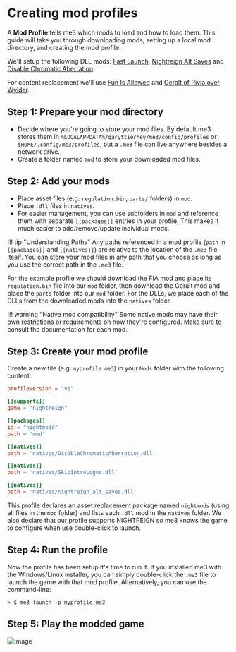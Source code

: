 # Creating mod profiles

A **Mod Profile** tells me3 which mods to load and how to load them. This guide will take you through downloading mods, setting up a local mod directory, and creating the mod profile.

We'll setup the following DLL mods: [Fast Launch](https://www.nexusmods.com/eldenringnightreign/mods/30), [Nightreign Alt Saves](https://www.nexusmods.com/eldenringnightreign/mods/4) and [Disable Chromatic Aberration](https://www.nexusmods.com/eldenringnightreign/mods/67).

For content replacement we'll use [Fun Is Allowed](https://www.nexusmods.com/eldenringnightreign/mods/49) and [Geralt of Rivia over Wylder](https://www.nexusmods.com/eldenringnightreign/mods/63).

## Step 1: Prepare your mod directory

- Decide where you're going to store your mod files. By default me3 stores them in `%LOCALAPPDATA%/garyttierney/me3/config/profiles` or `$HOME/.config/me3/profiles`, but a `.me3` file can live anywhere besides a network drive.
- Create a folder named `mod` to store your downloaded mod files.

## Step 2: Add your mods

- Place asset files (e.g. `regulation.bin`, `parts/` folders) in `mod`.
- Place `.dll` files in `natives`.
- For easier management, you can use subfolders in `mod` and reference them with separate `[[packages]]` entries in your profile. This makes it much easier to add/remove/update individual mods.

!!! tip "Understanding Paths"
    Any paths referenced in a mod profile (`path` in `[[packages]]` and `[[natives]]`) are relative to the location of the `.me3` file itself.
    You can store your mod files in any path that you choose as long as you use the correct path in the `.me3` file.

For the example profile we should download the FIA mod and place its `regulation.bin` file into our `mod` folder, then download the Geralt mod and place the `parts` folder into our `mod` folder. For the DLLs, we place each of the DLLs from the downloaded mods into the `natives` folder.

!!! warning "Native mod compatibility"
    Some native mods may have their own restrictions or requirements on how they're configured. Make sure to consult the documentation for each mod.

## Step 3: Create your mod profile

Create a new file (e.g. `myprofile.me3`) in your `Mods` folder with the following content:

```toml
profileVersion = "v1"

[[supports]]
game = "nightreign"

[[packages]]
id = "nightmods"
path = 'mod'

[[natives]]
path = 'natives/DisableChromaticAberration.dll'

[[natives]]
path = 'natives/SkipIntroLogos.dll'

[[natives]]
path = 'natives/nightreign_alt_saves.dll'
```

This profile declares an asset replacement package named `nightmods` (using all files in the `mod` folder) and lists each `.dll` mod in the `natives` folder. We also declare that our profile supports NIGHTREIGN so me3 knows the game to configure when use double-click to launch.

## Step 4: Run the profile

Now the profile has been setup it's time to run it. If you installed me3 with the Windows/Linux installer, you can simply double-click the `.me3` file to launch the game with that mod profile. Alternatively, you can use the command-line:

```shell
> $ me3 launch -p myprofile.me3
```

## Step 5: Play the modded game

![image](https://github.com/user-attachments/assets/9da0bf73-695d-4f0b-af83-2c88e6328fd3)
